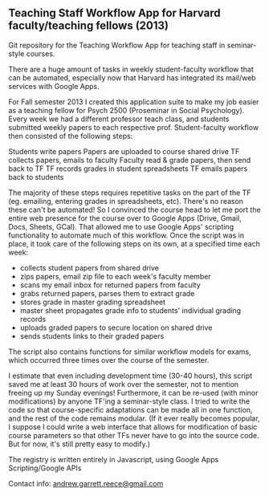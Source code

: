 <h2>Teaching Staff Workflow App for Harvard faculty/teaching fellows (2013)</h2>

Git repository for the Teaching Workflow App for teaching staff in seminar-style courses.

There are a huge amount of tasks in weekly student-faculty workflow that can be automated,
especially now that Harvard has integrated its mail/web services with Google Apps.  

For Fall semester 2013 I created this application suite to make my job easier as a teaching fellow
for Psych 2500 (Proseminar in Social Psychology).  Every week we had a different professor teach
class, and students submitted weekly papers to each respective prof.  Student-faculty workflow
then consisted of the following steps:

Students write papers
Papers are uploaded to course shared drive
TF collects papers, emails to faculty
Faculty read & grade papers, then send back to TF
TF records grades in student spreadsheets
TF emails papers back to students

The majority of these steps requires repetitive tasks on the part of the TF (eg. emailing,
entering grades in spreadsheets, etc).  There's no reason these can't be automated!  So I convinced
the course head to let me port the entire web presence for the course over to Google Apps (Drive,
Gmail, Docs, Sheets, GCal).  That allowed me to use Google Apps' scripting functionality to automate much 
of this workflow.  Once the script was in place, it took care of the following steps on its own,
at a specified time each week:

- collects student papers from shared drive
- zips papers, email zip file to each week's faculty member
- scans my email inbox for returned papers from faculty
- grabs returned papers, parses them to extract grade
- stores grade in master grading spreadsheet 
- master sheet propagates grade info to students' individual grading records
- uploads graded papers to secure location on shared drive
- sends students links to their graded papers

The script also contains functions for similar workflow models for exams, which occurred three 
times over the course of the semester.

I estimate that even including development time (30-40 hours), this script saved me at least
30 hours of work over the semester, not to mention freeing up my Sunday evenings!  Furthermore,
it can be re-used (with minor modifications) by anyone TF'ing a seminar-style class.  I tried to 
write the code so that course-specific adaptations can be made all in one function, and the
rest of the code remains modular.  (If it ever really becomes popular, I suppose I could write
a web interface that allows for modification of basic course parameters so that other TFs never
have to go into the source code.  But for now, it's still pretty easy to modify.)


The registry is written entirely in Javascript, using Google Apps Scripting/Google APIs

Contact info: andrew.garrett.reece@gmail.com